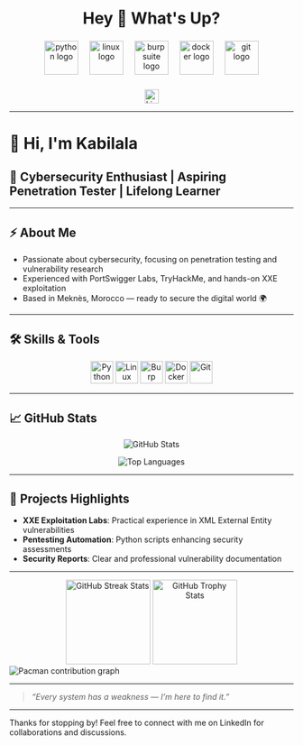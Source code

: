 <h1 align="center">Hey 👋 What's Up?</h1>

###

<div align="center">
  <img src="https://skillicons.dev/icons?i=python" height="60" alt="python logo" />
  <img width="12" />
  <img src="https://skillicons.dev/icons?i=linux" height="60" alt="linux logo" />
  <img width="12" />
  <img src="https://img.icons8.com/color/48/000000/burp-suite.png" height="60" alt="burp suite logo" />
  <img width="12" />
  <img src="https://cdn.jsdelivr.net/gh/devicons/devicon/icons/docker/docker-original.svg" height="60" alt="docker logo" />
  <img width="12" />
  <img src="https://cdn.jsdelivr.net/gh/devicons/devicon/icons/git/git-original.svg" height="60" alt="git logo" />
</div>

###

<div align="center">
  <a href="https://www.linkedin.com/in/kaouthar-belkebir-ab453223b" target="_blank" rel="noopener noreferrer">
    <img src="https://img.shields.io/static/v1?message=LinkedIn&logo=linkedin&color=0077B5&style=for-the-badge" alt="LinkedIn" height="25" />
  </a>
</div>

---

# 👋 Hi, I'm Kabilala

## 🚀 Cybersecurity Enthusiast | Aspiring Penetration Tester | Lifelong Learner

---

## ⚡ About Me

- Passionate about cybersecurity, focusing on penetration testing and vulnerability research  
- Experienced with PortSwigger Labs, TryHackMe, and hands-on XXE exploitation  
- Based in Meknès, Morocco — ready to secure the digital world 🌍  

---

## 🛠️ Skills & Tools

<p align="center">
  <img src="https://cdn.jsdelivr.net/gh/devicons/devicon/icons/python/python-original.svg" width="40" height="40" alt="Python" />
  <img src="https://cdn.jsdelivr.net/gh/devicons/devicon/icons/linux/linux-original.svg" width="40" height="40" alt="Linux" />
  <img src="https://img.icons8.com/color/48/000000/burp-suite.png" width="40" height="40" alt="Burp Suite" />
  <img src="https://cdn.jsdelivr.net/gh/devicons/devicon/icons/docker/docker-original.svg" width="40" height="40" alt="Docker" />
  <img src="https://cdn.jsdelivr.net/gh/devicons/devicon/icons/git/git-original.svg" width="40" height="40" alt="Git" />
</p>

---

## 📈 GitHub Stats

<p align="center">
  <img src="https://github-readme-stats.vercel.app/api?username=Kabilala&show_icons=true&theme=radical" alt="GitHub Stats" />
</p>

<p align="center">
  <img src="https://github-readme-stats.vercel.app/api/top-langs/?username=Kabilala&layout=compact&theme=radical" alt="Top Languages" />
</p>

---

## 🎯 Projects Highlights

- **XXE Exploitation Labs**: Practical experience in XML External Entity vulnerabilities  
- **Pentesting Automation**: Python scripts enhancing security assessments  
- **Security Reports**: Clear and professional vulnerability documentation  

---

<div align="center">
  <img src="https://streak-stats.demolab.com?user=Kabilala&locale=en&mode=daily&theme=dracula&hide_border=false&border_radius=5&order=3" height="150" alt="GitHub Streak Stats" />
  <img src="https://github-profile-trophy.vercel.app?username=Kabilala&theme=dracula&column=-1&row=1&margin-w=8&margin-h=8&no-bg=false&no-frame=false&order=4" height="150" alt="GitHub Trophy Stats" />
</div>

<picture>
  <source media="(prefers-color-scheme: dark)" srcset="https://raw.githubusercontent.com/Kabilala/Kabilala/output/pacman-contribution-graph-dark.svg" />
  <source media="(prefers-color-scheme: light)" srcset="https://raw.githubusercontent.com/Kabilala/Kabilala/output/pacman-contribution-graph.svg" />
  <img alt="Pacman contribution graph" src="https://raw.githubusercontent.com/Kabilala/Kabilala/output/pacman-contribution-graph.svg" />
</picture>

---

> *“Every system has a weakness — I’m here to find it.”*

---

Thanks for stopping by! Feel free to connect with me on LinkedIn for collaborations and discussions.
